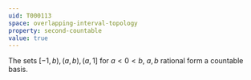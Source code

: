 ```yaml
---
uid: T000113
space: overlapping-interval-topology
property: second-countable
value: true
---
```

The sets $[-1,b),(a,b),(a,1]$ for $a<0<b$, $a,b$ rational form a countable basis.

